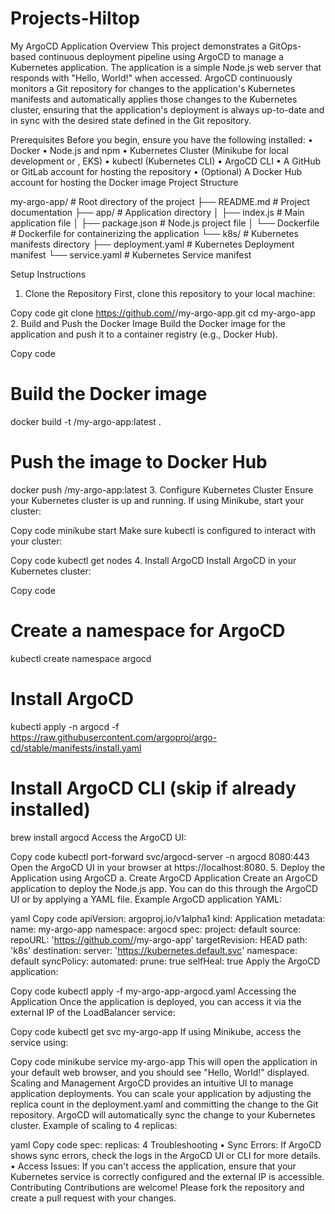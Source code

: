 # Projects-Hiltop
My ArgoCD Application
Overview
This project demonstrates a GitOps-based continuous deployment pipeline using ArgoCD to manage a Kubernetes application. The application is a simple Node.js web server that responds with "Hello, World!" when accessed.
ArgoCD continuously monitors a Git repository for changes to the application's Kubernetes manifests and automatically applies those changes to the Kubernetes cluster, ensuring that the application's deployment is always up-to-date and in sync with the desired state defined in the Git repository.

Prerequisites
Before you begin, ensure you have the following installed:
	• Docker
	• Node.js and npm
	• Kubernetes Cluster (Minikube for local development or , EKS)
	• kubectl (Kubernetes CLI)
	• ArgoCD CLI
	• A GitHub or GitLab account for hosting the repository
	• (Optional) A Docker Hub account for hosting the Docker image
Project Structure

my-argo-app/               # Root directory of the project
├── README.md              # Project documentation
├── app/                   # Application directory
│   ├── index.js           # Main application file
│   ├── package.json       # Node.js project file
│   └── Dockerfile         # Dockerfile for containerizing the application
└── k8s/                   # Kubernetes manifests directory
    ├── deployment.yaml    # Kubernetes Deployment manifest
    └── service.yaml       # Kubernetes Service manifest



Setup Instructions
1. Clone the Repository
First, clone this repository to your local machine:

Copy code
git clone https://github.com/<your-username>/my-argo-app.git
cd my-argo-app
2. Build and Push the Docker Image
Build the Docker image for the application and push it to a container registry (e.g., Docker Hub).

Copy code
# Build the Docker image
docker build -t <your-docker-username>/my-argo-app:latest .
# Push the image to Docker Hub
docker push <your-docker-username>/my-argo-app:latest
3. Configure Kubernetes Cluster
Ensure your Kubernetes cluster is up and running. If using Minikube, start your cluster:

Copy code
minikube start
Make sure kubectl is configured to interact with your cluster:

Copy code
kubectl get nodes
4. Install ArgoCD
Install ArgoCD in your Kubernetes cluster:

Copy code
# Create a namespace for ArgoCD
kubectl create namespace argocd
# Install ArgoCD
kubectl apply -n argocd -f https://raw.githubusercontent.com/argoproj/argo-cd/stable/manifests/install.yaml
# Install ArgoCD CLI (skip if already installed)
brew install argocd
Access the ArgoCD UI:

Copy code
kubectl port-forward svc/argocd-server -n argocd 8080:443
Open the ArgoCD UI in your browser at https://localhost:8080.
5. Deploy the Application using ArgoCD
a. Create ArgoCD Application
Create an ArgoCD application to deploy the Node.js app. You can do this through the ArgoCD UI or by applying a YAML file.
Example ArgoCD application YAML:

yaml
Copy code
apiVersion: argoproj.io/v1alpha1
kind: Application
metadata:
  name: my-argo-app
  namespace: argocd
spec:
  project: default
  source:
    repoURL: 'https://github.com/<your-username>/my-argo-app'
    targetRevision: HEAD
    path: 'k8s'
  destination:
    server: 'https://kubernetes.default.svc'
    namespace: default
  syncPolicy:
    automated:
      prune: true
      selfHeal: true
Apply the ArgoCD application:


Copy code
kubectl apply -f my-argo-app-argocd.yaml
Accessing the Application
Once the application is deployed, you can access it via the external IP of the LoadBalancer service:


Copy code
kubectl get svc my-argo-app
If using Minikube, access the service using:


Copy code
minikube service my-argo-app
This will open the application in your default web browser, and you should see "Hello, World!" displayed.
Scaling and Management
ArgoCD provides an intuitive UI to manage application deployments. You can scale your application by adjusting the replica count in the deployment.yaml and committing the change to the Git repository. ArgoCD will automatically sync the change to your Kubernetes cluster.
Example of scaling to 4 replicas:

yaml
Copy code
spec:
  replicas: 4
Troubleshooting
	• Sync Errors: If ArgoCD shows sync errors, check the logs in the ArgoCD UI or CLI for more details.
	• Access Issues: If you can't access the application, ensure that your Kubernetes service is correctly configured and the external IP is accessible.
Contributing
Contributions are welcome! Please fork the repository and create a pull request with your changes.

